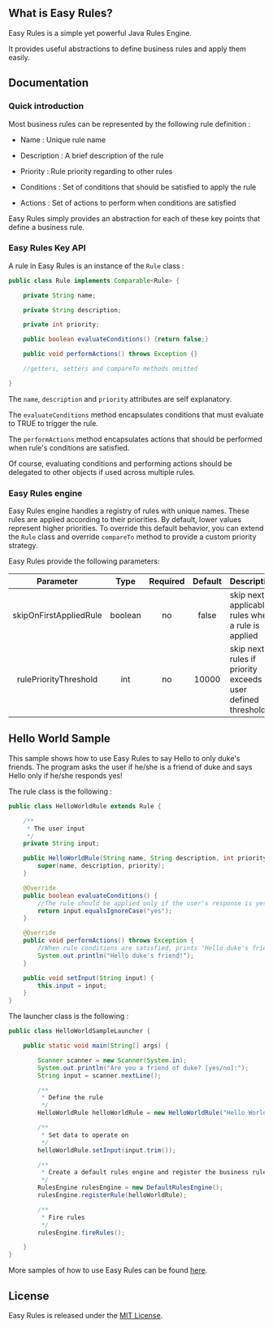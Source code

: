 ## What is Easy Rules?

Easy Rules is a simple yet powerful Java Rules Engine.

It provides useful abstractions to define business rules and apply them easily.

## Documentation

### Quick introduction

Most business rules can be represented by the following rule definition :

 * Name : Unique rule name

 * Description : A brief description of the rule

 * Priority : Rule priority regarding to other rules

 * Conditions : Set of conditions that should be satisfied to apply the rule

 * Actions : Set of actions to perform when conditions are satisfied

Easy Rules simply provides an abstraction for each of these key points that define a business rule.

### Easy Rules Key API

A rule in Easy Rules is an instance of the `Rule` class :

```java
public class Rule implements Comparable<Rule> {

    private String name;

    private String description;

    private int priority;

    public boolean evaluateConditions() {return false;}

    public void performActions() throws Exception {}

    //getters, setters and compareTo methods omitted

}
```

The `name`, `description` and `priority` attributes are self explanatory.

The `evaluateConditions` method encapsulates conditions that must evaluate to TRUE to trigger the rule.

The `performActions` method encapsulates actions that should be performed when rule's conditions are satisfied.

Of course, evaluating conditions and performing actions should be delegated to other objects if used across multiple rules.

### Easy Rules engine

Easy Rules engine handles a registry of rules with unique names. These rules are applied according to their priorities.
By default, lower values represent higher priorities. To override this default behavior, you can extend the `Rule` class
and override `compareTo` method to provide a custom priority strategy.

Easy Rules provide the following parameters:

| Parameter              | Type     | Required | Default  | Description                                                      |
|:----------------------:|:--------:|:--------:|:--------:|------------------------------------------------------------------|
| skipOnFirstAppliedRule | boolean  | no       | false    | skip next applicable rules when a rule is applied                |
| rulePriorityThreshold  | int      | no       | 10000    | skip next rules if priority exceeds a user defined threshold.    |

## Hello World Sample

This sample shows how to use Easy Rules to say Hello to only duke's friends.
The program asks the user if he/she is a friend of duke and says Hello only if he/she responds yes!

The rule class is the following :

```java
public class HelloWorldRule extends Rule {

    /**
     * The user input
     */
    private String input;

    public HelloWorldRule(String name, String description, int priority) {
        super(name, description, priority);
    }

    @Override
    public boolean evaluateConditions() {
        //The rule should be applied only if the user's response is yes (duke friend)
        return input.equalsIgnoreCase("yes");
    }

    @Override
    public void performActions() throws Exception {
        //When rule conditions are satisfied, prints 'Hello duke's friend!' to the console
        System.out.println("Hello duke's friend!");
    }

    public void setInput(String input) {
        this.input = input;
    }
}
```

The launcher class is the following :

```java
public class HelloWorldSampleLauncher {

    public static void main(String[] args) {

        Scanner scanner = new Scanner(System.in);
        System.out.println("Are you a friend of duke? [yes/no]:");
        String input = scanner.nextLine();

        /**
         * Define the rule
         */
        HelloWorldRule helloWorldRule = new HelloWorldRule("Hello World rule", "Say Hello to only duke's friends", 1);

        /**
         * Set data to operate on
         */
        helloWorldRule.setInput(input.trim());

        /**
         * Create a default rules engine and register the business rule
         */
        RulesEngine rulesEngine = new DefaultRulesEngine();
        rulesEngine.registerRule(helloWorldRule);

        /**
         * Fire rules
         */
        rulesEngine.fireRules();

    }
}
```

More samples of how to use Easy Rules can be found [here][].

## License
Easy Rules is released under the [MIT License][].

[here]: https://github.com/benas/easy-rules/tree/master/easyrules-samples
[MIT License]: http://opensource.org/licenses/mit-license.php/